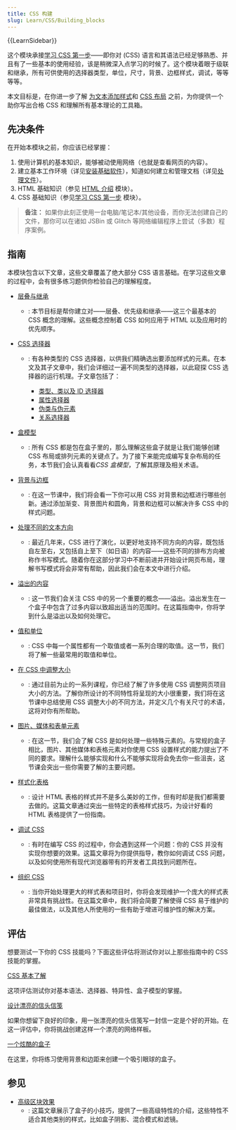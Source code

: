 ```yaml
---
title: CSS 构建
slug: Learn/CSS/Building_blocks
---
```


{{LearnSidebar}}

这个模块承接[学习 CSS 第一步](/zh-CN/docs/Learn/CSS/First_steps)——即你对 (CSS) 语言和其语法已经足够熟悉、并且有了一些基本的使用经验，该是稍微深入点学习的时候了。这个模块着眼于级联和继承，所有可供使用的选择器类型，单位，尺寸，背景、边框样式，调试，等等等等。

本文目标是，在你进一步了解 [为文本添加样式](/zh-CN/docs/Learn/CSS/为文本添加样式)和 [CSS 布局](/zh-CN/docs/Learn/CSS/CSS_layout) 之前，为你提供一个助你写出合格 CSS 和理解所有基本理论的工具箱。

## 先决条件

在开始本模块之前，你应该已经掌握：

1. 使用计算机的基本知识，能够被动使用网络（也就是查看网页的内容）。
2. 建立基本工作环境（详见[安装基础软件](/zh-CN/docs/Learn/Getting_started_with_the_web/Installing_basic_software)），知道如何建立和管理文档（详见[处理文件](/zh-CN/docs/Learn/Getting_started_with_the_web/Dealing_with_files)）。
3. HTML 基础知识（参见 [HTML 介绍](/zh-CN/docs/Learn/HTML/Introduction_to_HTML) 模块）。
4. CSS 基础知识（参见[学习 CSS 第一步](/zh-CN/docs/Learn/CSS/First_steps) 模块）。

> **备注：** 如果你此刻正使用一台电脑/笔记本/其他设备，而你无法创建自己的文件，那你可以在诸如 JSBin 或 Glitch 等网络编辑程序上尝试（多数）程序案例。

## 指南

本模块包含以下文章，这些文章覆盖了绝大部分 CSS 语言基础。在学习这些文章的过程中，会有很多练习题供你检验自己的理解程度。

- [层叠与继承](/zh-CN/docs/Learn/CSS/Building_blocks/Cascade_and_inheritance)
  - : 本节目标是帮你建立对——层叠、优先级和继承——这三个最基本的 CSS 概念的理解。这些概念控制着 CSS 如何应用于 HTML 以及应用时的优先顺序。
- [CSS 选择器](/zh-CN/docs/Learn/CSS/Building_blocks/Selectors)

  - : 有各种类型的 CSS 选择器，以供我们精确选出要添加样式的元素。在本文及其子文章中，我们会详细过一遍不同类型的选择器，以此窥探 CSS 选择器的运行机理。子文章包括了：

    - [类型、类以及 ID 选择器](/zh-CN/docs/Learn/CSS/Building_blocks/Selectors/Type_Class_and_ID_Selectors)
    - [属性选择器](/zh-CN/docs/Learn/CSS/Building_blocks/Selectors/Attribute_selectors)
    - [伪类与伪元素](/zh-CN/docs/Learn/CSS/Building_blocks/Selectors/Pseudo-classes_and_pseudo-elements)
    - [关系选择器](/zh-CN/docs/Learn/CSS/Building_blocks/Selectors/Combinators)

- [盒模型](/zh-CN/docs/Learn/CSS/Building_blocks/The_box_model)
  - : 所有 CSS 都是包在盒子里的，那么理解这些盒子就是让我们能够创建 CSS 布局或排列元素的关键点了。为了接下来能完成编写复杂布局的任务，本节我们会认真看看*CSS 盒模型*，了解其原理及相关术语。
- [背景与边框](/zh-CN/docs/Learn/CSS/Building_blocks/Backgrounds_and_borders)
  - : 在这一节课中，我们将会看一下你可以用 CSS 对背景和边框进行哪些创新。通过添加渐变、背景图片和圆角，背景和边框可以解决许多 CSS 中的样式问题。
- [处理不同的文本方向](/zh-CN/docs/Learn/CSS/Building_blocks/Handling_different_text_directions)
  - : 最近几年来，CSS 进行了演化，以更好地支持不同方向的内容，既包括自左至右，又包括自上至下（如日语）的内容——这些不同的排布方向被称作书写模式。随着你在这部分学习中不断前进并开始设计网页布局，理解书写模式将会非常有帮助，因此我们会在本文中进行介绍。
- [溢出的内容](/zh-CN/docs/Learn/CSS/Building_blocks/Overflowing_content)
  - : 这一节我们会关注 CSS 中的另一个重要的概念——溢出。溢出发生在一个盒子中包含了过多内容以致超出适当的范围时。在这篇指南中，你将学到什么是溢出以及如何处理它。
- [值和单位](/zh-CN/docs/Learn/CSS/Building_blocks/Values_and_units)
  - : CSS 中每一个属性都有一个取值或者一系列合理的取值。这一节，我们将了解一些最常用的取值和单位。
- [在 CSS 中调整大小](/zh-CN/docs/Learn/CSS/Building_blocks/Sizing_items_in_CSS)
  - : 通过目前为止的一系列课程，你已经了解了许多使用 CSS 调整网页项目大小的方法。了解你所设计的不同特性将呈现的大小很重要，我们将在这节课中总结使用 CSS 调整大小的不同方法，并定义几个有关尺寸的术语，这将对你有所帮助。
- [图片、媒体和表单元素](/zh-CN/docs/Learn/CSS/Building_blocks/Images_media_form_elements)
  - : 在这一节，我们会了解 CSS 是如何处理一些特殊元素的。与常规的盒子相比，图片、其他媒体和表格元素对你使用 CSS 设置样式的能力提出了不同的要求。理解什么能够实现和什么不能够实现将会免去你一些沮丧，这节课会突出一些你需要了解的主要问题。
- [样式化表格](/zh-CN/docs/Learn/CSS/Building_blocks/Styling_tables)
  - : 设计 HTML 表格的样式并不是多么美妙的工作，但有时却是我们都需要去做的。这篇文章通过突出一些特定的表格样式技巧，为设计好看的 HTML 表格提供了一份指南。
- [调试 CSS](/zh-CN/docs/Learn/CSS/Building_blocks/Debugging_CSS)
  - : 有时在编写 CSS 的过程中，你会遇到这样一个问题：你的 CSS 并没有实现你想要的效果。这篇文章将为你提供指导，教你如何调试 CSS 问题，以及如何使用所有现代浏览器带有的开发者工具找到问题所在。
- [组织 CSS](/zh-CN/docs/Learn/CSS/Building_blocks/Organizing)
  - : 当你开始处理更大的样式表和项目时，你将会发现维护一个庞大的样式表非常具有挑战性。在这篇文章中，我们将会简要了解使得 CSS 易于维护的最佳做法，以及其他人所使用的一些有助于增进可维护性的解决方案。

## 评估

想要测试一下你的 CSS 技能吗？下面这些评估将测试你对以上那些指南中的 CSS 技能的掌握。

[CSS 基本了解](/zh-CN/docs/Learn/CSS/Introduction_to_CSS/Fundamental_CSS_comprehension)

这项评估测试你对基本语法、选择器、特异性、盒子模型的掌握。

[设计漂亮的信头信笺](/zh-CN/docs/Learn/CSS/Building_blocks/Creating_fancy_letterheaded_paper)

如果你想留下良好的印象，用一张漂亮的信头信笺写一封信一定是个好的开始。在这一评估中，你将挑战创建这样一个漂亮的网络样板。

[一个炫酷的盒子](/zh-CN/docs/Learn/CSS/Building_blocks/A_cool_looking_box)

在这里，你将练习使用背景和边距来创建一个吸引眼球的盒子。

## 参见

- [高级区块效果](/zh-CN/docs/Learn/CSS/Building_blocks/Advanced_styling_effects)
  - : 这篇文章展示了盒子的小技巧，提供了一些高级特性的介绍，这些特性不适合其他类别的样式，比如盒子阴影、混合模式和滤镜。
